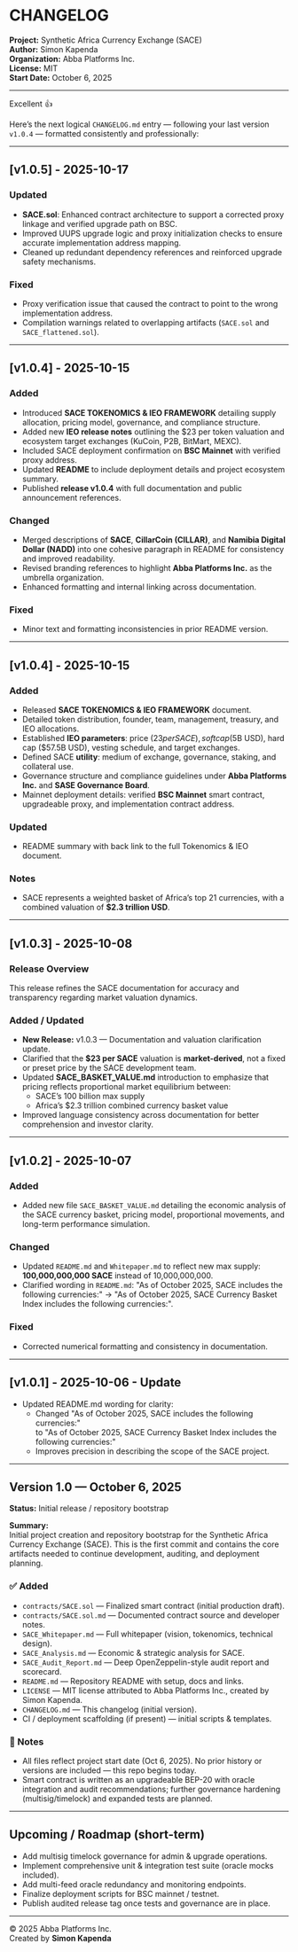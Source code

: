 # CHANGELOG

**Project:** Synthetic Africa Currency Exchange (SACE)  
**Author:** Simon Kapenda  
**Organization:** Abba Platforms Inc.  
**License:** MIT  
**Start Date:** October 6, 2025

---

Excellent 👍

Here’s the next logical `CHANGELOG.md` entry — following your last version `v1.0.4` — formatted consistently and professionally:

---

## [v1.0.5] - 2025-10-17

### Updated

* **SACE.sol**: Enhanced contract architecture to support a corrected proxy linkage and verified upgrade path on BSC.
* Improved UUPS upgrade logic and proxy initialization checks to ensure accurate implementation address mapping.
* Cleaned up redundant dependency references and reinforced upgrade safety mechanisms.

### Fixed

* Proxy verification issue that caused the contract to point to the wrong implementation address.
* Compilation warnings related to overlapping artifacts (`SACE.sol` and `SACE_flattened.sol`).

---

## [v1.0.4] - 2025-10-15

### Added
- Introduced **SACE TOKENOMICS & IEO FRAMEWORK** detailing supply allocation, pricing model, governance, and compliance structure.
- Added new **IEO release notes** outlining the $23 per token valuation and ecosystem target exchanges (KuCoin, P2B, BitMart, MEXC).
- Included SACE deployment confirmation on **BSC Mainnet** with verified proxy address.
- Updated **README** to include deployment details and project ecosystem summary.
- Published **release v1.0.4** with full documentation and public announcement references.

### Changed
- Merged descriptions of **SACE**, **CillarCoin (CILLAR)**, and **Namibia Digital Dollar (NADD)** into one cohesive paragraph in README for consistency and improved readability.
- Revised branding references to highlight **Abba Platforms Inc.** as the umbrella organization.
- Enhanced formatting and internal linking across documentation.

### Fixed
- Minor text and formatting inconsistencies in prior README version.

---

## [v1.0.4] - 2025-10-15
### Added
- Released **SACE TOKENOMICS & IEO FRAMEWORK** document.
- Detailed token distribution, founder, team, management, treasury, and IEO allocations.
- Established **IEO parameters**: price ($23 per SACE), soft cap ($5B USD), hard cap ($57.5B USD), vesting schedule, and target exchanges.
- Defined SACE **utility**: medium of exchange, governance, staking, and collateral use.
- Governance structure and compliance guidelines under **Abba Platforms Inc.** and **SASE Governance Board**.
- Mainnet deployment details: verified **BSC Mainnet** smart contract, upgradeable proxy, and implementation contract address.

### Updated
- README summary with back link to the full Tokenomics & IEO document.

### Notes
- SACE represents a weighted basket of Africa’s top 21 currencies, with a combined valuation of **$2.3 trillion USD**.

---

## [v1.0.3] - 2025-10-08
### Release Overview
This release refines the SACE documentation for accuracy and transparency regarding market valuation dynamics.

### Added / Updated
- **New Release:** v1.0.3 — Documentation and valuation clarification update.
- Clarified that the **$23 per SACE** valuation is **market-derived**, not a fixed or preset price by the SACE development team.
- Updated **SACE_BASKET_VALUE.md** introduction to emphasize that pricing reflects proportional market equilibrium between:
  - SACE’s 100 billion max supply  
  - Africa’s $2.3 trillion combined currency basket value
- Improved language consistency across documentation for better comprehension and investor clarity.

---

## [v1.0.2] - 2025-10-07
### Added
- Added new file `SACE_BASKET_VALUE.md` detailing the economic analysis of the SACE currency basket, pricing model, proportional movements, and long-term performance simulation.

### Changed
- Updated `README.md` and `Whitepaper.md` to reflect new max supply: **100,000,000,000 SACE** instead of 10,000,000,000.
- Clarified wording in `README.md`: "As of October 2025, SACE includes the following currencies:" → "As of October 2025, SACE Currency Basket Index includes the following currencies:".

### Fixed
- Corrected numerical formatting and consistency in documentation.

---

## [v1.0.1] - 2025-10-06 - Update
- Updated README.md wording for clarity:
  - Changed "As of October 2025, SACE includes the following currencies:"  
    to "As of October 2025, SACE Currency Basket Index includes the following currencies:"  
  - Improves precision in describing the scope of the SACE project.
 
---

## Version 1.0 — October 6, 2025
**Status:** Initial release / repository bootstrap

**Summary:**  
Initial project creation and repository bootstrap for the Synthetic Africa Currency Exchange (SACE). This is the first commit and contains the core artifacts needed to continue development, auditing, and deployment planning.

### ✅ Added
- `contracts/SACE.sol` — Finalized smart contract (initial production draft).  
- `contracts/SACE.sol.md` — Documented contract source and developer notes.  
- `SACE_Whitepaper.md` — Full whitepaper (vision, tokenomics, technical design).  
- `SACE_Analysis.md` — Economic & strategic analysis for SACE.  
- `SACE_Audit_Report.md` — Deep OpenZeppelin-style audit report and scorecard.  
- `README.md` — Repository README with setup, docs and links.  
- `LICENSE` — MIT license attributed to Abba Platforms Inc., created by Simon Kapenda.  
- `CHANGELOG.md` — This changelog (initial version).  
- CI / deployment scaffolding (if present) — initial scripts & templates.

### 🔧 Notes
- All files reflect project start date (Oct 6, 2025). No prior history or versions are included — this repo begins today.
- Smart contract is written as an upgradeable BEP-20 with oracle integration and audit recommendations; further governance hardening (multisig/timelock) and expanded tests are planned.

---

## Upcoming / Roadmap (short-term)
- Add multisig timelock governance for admin & upgrade operations.  
- Implement comprehensive unit & integration test suite (oracle mocks included).  
- Add multi-feed oracle redundancy and monitoring endpoints.  
- Finalize deployment scripts for BSC mainnet / testnet.  
- Publish audited release tag once tests and governance are in place.

---

© 2025 Abba Platforms Inc.  
Created by **Simon Kapenda**
